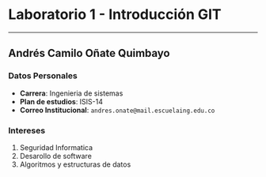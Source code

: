 # Laboratorio 1 - Introducción GIT
---
## Andrés Camilo Oñate Quimbayo

### Datos Personales
 - **Carrera**: Ingenieria de sistemas
 - **Plan de estudios**: ISIS-14
 - **Correo Institucional**: `andres.onate@mail.escuelaing.edu.co`
 
### Intereses

  1. Seguridad Informatica
  2. Desarollo de software
  3. Algoritmos y estructuras de datos
